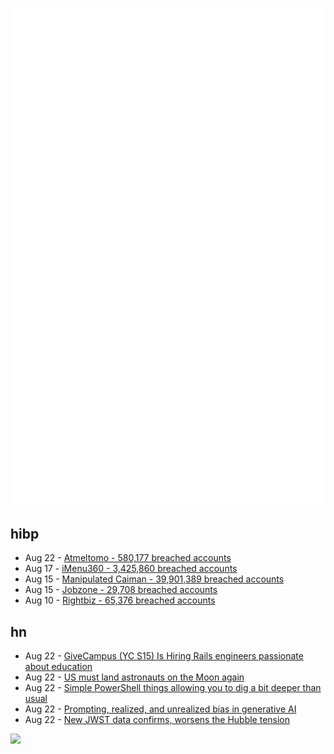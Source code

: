 ![Metrics](https://raw.githubusercontent.com/phixion/phixion/master/metrics.svg)

## hibp

<!--
for https://github.com/phixion/phixion/blob/main/.github/workflows/feeds.yml
-->
<!--START_SECTION:haveibeenpwnd-->
- Aug 22 - [Atmeltomo - 580,177 breached accounts](https://haveibeenpwned.com/PwnedWebsites#Atmeltomo)
- Aug 17 - [iMenu360 - 3,425,860 breached accounts](https://haveibeenpwned.com/PwnedWebsites#iMenu360)
- Aug 15 - [Manipulated Caiman - 39,901,389 breached accounts](https://haveibeenpwned.com/PwnedWebsites#ManipulatedCaiman)
- Aug 15 - [Jobzone - 29,708 breached accounts](https://haveibeenpwned.com/PwnedWebsites#Jobzone)
- Aug 10 - [Rightbiz - 65,376 breached accounts](https://haveibeenpwned.com/PwnedWebsites#Rightbiz)
<!--END_SECTION:haveibeenpwnd-->

## hn

<!--
for https://github.com/phixion/phixion/blob/main/.github/workflows/feeds.yml
-->
<!--START_SECTION:hn-->
- Aug 22 - [GiveCampus (YC S15) Is Hiring Rails engineers passionate about education](https://jobs.lever.co/givecampus/44af3199-546a-404a-95fd-a097ef37e915)
- Aug 22 - [US must land astronauts on the Moon again](https://www.theregister.com/2023/08/09/nasa_artemis_2_update/)
- Aug 22 - [Simple PowerShell things allowing you to dig a bit deeper than usual](https://github.com/gtworek/PSBits)
- Aug 22 - [Prompting, realized, and unrealized bias in generative AI](http://marble.onl/posts/code_of_practice_and_bias.html)
- Aug 22 - [New JWST data confirms, worsens the Hubble tension](https://bigthink.com/starts-with-a-bang/jwst-confirms-worsens-hubble-tension/)
<!--END_SECTION:hn-->

<!--
for https://yhype.me
-->
![](https://hit.yhype.me/github/profile?user_id=13013670)
